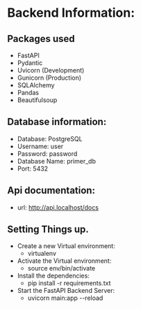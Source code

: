 # Backend Information:

## Packages used

- FastAPI
- Pydantic
- Uvicorn (Development)
- Gunicorn (Production)
- SQLAlchemy
- Pandas
- Beautifulsoup

## Database information:

- Database: PostgreSQL
- Username: user
- Password: password
- Database Name: primer_db
- Port: 5432

## Api documentation:

- url: http://api.localhost/docs

## Setting Things up.

- Create a new Virtual environment:
  - virtualenv
- Activate the Virtual environment:
  - source env/bin/activate
- Install the dependencies:
  - pip install -r requirements.txt
- Start the FastAPI Backend Server:
  - uvicorn main:app --reload
